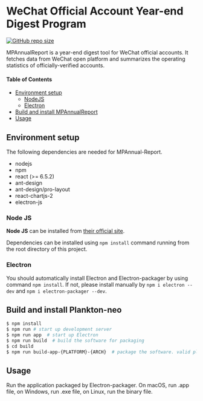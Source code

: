 WeChat Official Account Year-end Digest Program
============

[![GitHub repo size](https://img.shields.io/github/repo-size/chenzibin2019/mp-annual-report.svg)](https://img.shields.io/github/repo-size/chenzibin2019/mp-annual-report.svg)

MPAnnualReport is a year-end digest tool for WeChat official accounts. It fetches data from WeChat open platform and summarizes the operating statistics of officially-verified accounts. 


#### Table of Contents

- [Environment setup](#environment-setup)
    - [NodeJS](#node-js)
    - [Electron](#electron)
- [Build and install MPAnnualReport](#build-and-install-mpauunal-report)
- [Usage](#usage)


## Environment setup

The following dependencies are needed for MPAnnual-Report.

- nodejs
- npm
- react (>= 6.5.2)
- ant-design
- ant-design/pro-layout
- react-chartjs-2
- electron-js

### Node JS

**Node JS** can be installed from [their official site](https://nodejs.org/).

Dependencies can be installed using `npm install` command running from the root directory of this project. 

### Electron

You should automatically install Electron and Electron-packager by using command `npm install`. If not, please install manually by `npm i electron --dev` and `npm i electron-packager --dev`. 

## Build and install Plankton-neo

```sh
$ npm install 
$ npm run # start up development server
$ npm run app  # start up Electron
$ npm run build  # build the software for packaging
$ cd build
$ npm run build-app-{PLATFORM}-{ARCH}  # package the software. valid platform: darwin (mac) win32 linux. valid arch: x64
```

## Usage

Run the application packaged by Electron-packager. On macOS, run .app file, on Windows, run .exe file, on Linux, run the binary file. 